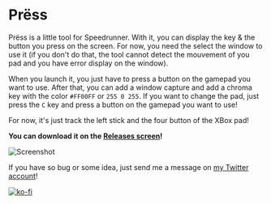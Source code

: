 # Prëss

Prëss is a little tool for Speedrunner. With it, you can display the key & the button you press on the screen. For now, you need the select the window to use it (if you don't do that, the tool cannot detect the mouvement of you pad and you have error display on the window).

When you launch it, you just have to press a button on the gamepad you want to use. After that, you can add a window capture and add a chroma key with the color `#FF00FF` or `255 0 255`. If you want to change the pad, just press the `C` key and press a button on the gamepad you want to use!

For now, it's just track the left stick and the four button of the XBox pad!

**You can download it on the [Releases screen](https://github.com/Bigaston/press/releases)!**

![Screenshot](https://github.com/Bigaston/press/blob/master/pictures/pr%C3%ABss-screen.png)

If you have so bug or some idea, just send me a message on [my Twitter account](https://twitter.com/Bigaston)!  

[![ko-fi](https://www.ko-fi.com/img/donate_sm.png)](https://ko-fi.com/A0A05WS6)
